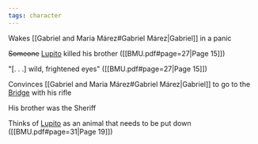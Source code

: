 ```yaml
---
tags: character
---
```

Wakes [[Gabriel and Maria Márez#Gabriel Márez|Gabriel]] in a panic

~~Someone~~ [Lupito](</Lupito.md>) killed his brother ([[BMU.pdf#page=27|Page 15]])

"\[. . .\] wild, frightened eyes" ([[BMU.pdf#page=27|Page 15]])

Convinces [[Gabriel and Maria Márez#Gabriel Márez|Gabriel]] to go to the [Bridge](</Symbols/Bridge.md>) with his rifle

His brother was the Sheriff

Thinks of [Lupito](</Lupito.md>) as an animal that needs to be put down ([[BMU.pdf#page=31|Page 19]])